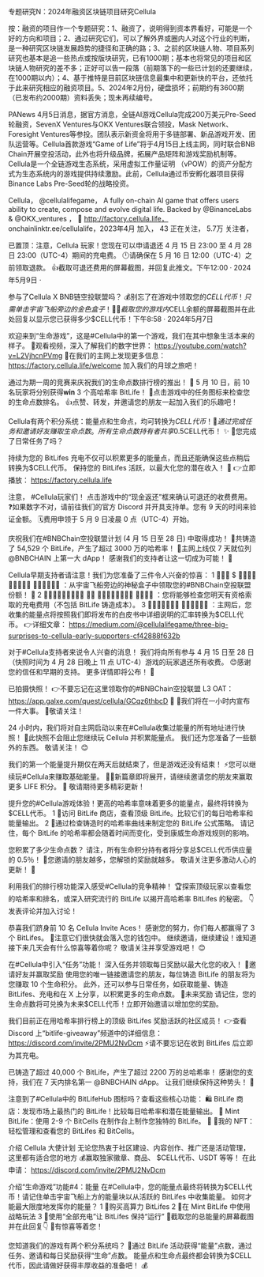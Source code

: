 专题研究N：2024年融资区块链项目研究Cellula


按：融资的项目作一个专题研究：1、融资了，说明得到资本界看好，可能是一个好的方向和项目；2、通过研究它们，可以了解外界或圈内人对这个行业的判断，是一种研究区块链发展趋势的捷径和正确的路；3、之前的区块链人物、项目系列研究也基本是追一些热点或按版块研究，已有1000期；基本也将常见的项目和区块链人物研究的差不多；正好可以告一段落（前期落下的一些已计划的还要继续，在1000期以内）；4、基于推特是目前区块链信息最集中和更新快的平台，还依托于此来研究相应的融资项目。5、2024年2月份，硬盘损坏；前期约有3600期（已发布约2000期）资料丢失；现未再续编号。


PANews 4月5日消息，据官方消息，全链AI游戏Cellula完成200万美元Pre-Seed轮融资，SevenX Ventures与OKX Ventures联合领投，Mask Network、Foresight Ventures等参投。团队表示新资金将用于多链部署、新品游戏开发、团队运营等。Cellula首款游戏“Game of Life”将于4月15日上线主网，同时联合BNB Chain开展空投活动，此外也将升级品牌，拓展产品矩阵和游戏奖励机制等。Cellula是一个全链游戏生态系统，采用虚拟工作量证明 （vPOW）的资产分配方式为生态系统内的游戏提供持续激励。此前，Cellula通过币安孵化器项目获得Binance Labs Pre-Seed轮的战略投资。

Cellula，
@cellulalifegame，
A fully on-chain AI game that offers users ability to create, compose and evolve digital life. Backed by 
@BinanceLabs
  & 
@OKX_ventures
，
🔗 http://factory.cellula.life，
onchainlinktr.ee/cellulalife，2023年4月 加入，
43 正在关注，
5.7万 关注者，


已置顶：注意，Cellula 玩家！您现在可以申请退还 4 月 15 日 23:00 至 4 月 28 日 23:00（UTC-4）期间的充电费。
🕛请确保在 5 月 16 日 12:00（UTC-4）之前领取退款。
👍截取可退还费用的屏幕截图，并回复此推文。下午12:00 · 2024年5月9日
·

参与了Cellula X BNB链空投联盟吗？
💰别忘了在游戏中领取您的$CELL代币！只需单击宇宙飞船旁边的金色盒子！ 🌟
📸截取您的游戏内$CELL余额的屏幕截图并在此处回复以显示您已获得多少$CELL代币！下午8:58 · 2024年5月7日

欢迎来到“生命游戏”，这是#Cellula中的第一个游戏，我们在其中想象生活本来的样子。
👀观看视频，深入了解我们的数字世界： https://youtube.com/watch?v=L2VjhcnPVmg
🔗在我们的主网上发现更多信息： https://factory.cellula.life/welcome
加入我们的月球之旅吧！

通过为期一周的竞赛来庆祝我们的生命点数排行榜的推出！
🎁 5 月 10 日，前 10 名玩家将分别获得𝐰𝐢𝐧 3 个高哈希率 BitLife！
🚀点击游戏中的任务图标来检查您的生命点数排名。
👍点赞、转发，并邀请您的朋友一起加入我们的乐趣吧！

Cellula有两个积分系统：能量点和生命点，均可转换为$CELL代币！ 🚀
通过完成任务和邀请好友赚取生命点数。所有生命点数持有者共享 0.5% 的$CELL代币！ ✨
🤔您完成了日常任务了吗？

持续为您的 BitLifes 充电不仅可以积累更多的能量点，而且还能确保这些点稍后转换为$CELL代币。
保持您的 BitLifes 活跃，以最大化您的潜在收入！ 🚀
👉立即播放： https://factory.cellula.life

注意， #Cellula玩家们！
点击游戏中的“现金返还”框来确认可退还的收费费用。
❓如果数字不对，请前往我们的官方 Discord 并开具支持单。您有 9 天的时间来验证金额。
🗓费用申领于 5 月 9 日凌晨 0 点（UTC-4）开始。

庆祝我们在#BNBChain空投联盟计划 (4 月 15 日至 28 日) 中取得成功！
🚀共铸造了 54,529 个 BitLife，产生了超过 3000 万的哈希率！
🥇主网上线仅 7 天就位列
@BNBCHAIN
上第一大 dApp！
感谢我们的支持者让这一切成为可能！ 🌟

Cellula早期支持者请注意！我们为您准备了三件令人兴奋的惊喜：
1 ⃣𝟏𝐌 $ 𝐂𝐄𝐋𝐋 𝐓𝐨𝐤𝐞𝐧 𝐑𝐞𝐰𝐚𝐫𝐝 ：从宇宙飞船旁边的神秘盒子中领取您的#BNBChain空投联盟份额！ 🚀
2 ⃣𝐂𝐚𝐬𝐡𝐛𝐚𝐜𝐤 𝐨𝐧 𝐂𝐡𝐚𝐫𝐠𝐢𝐧𝐠 𝐅𝐞𝐞𝐬 ：您将能够检查您明天有资格索取的充电费用（不包括 BitLife 铸造成本）。
3 ⃣𝐄𝐧𝐞𝐫𝐠𝐲 𝐏𝐨𝐢𝐧𝐭𝐬 ：主网后，您收集的能量点将按照我们即将发布的白皮书中详细说明的汇率转换为$CELL代币。
👉详细文章： https://medium.com/@cellulalifegame/three-big-surprises-to-cellula-early-supporters-cf42888f632b

对于#Cellula支持者来说令人兴奋的消息！
我们将向所有参与 4 月 15 日至 28 日（快照时间为 4 月 28 日晚上 11 点 UTC-4）游戏的玩家退还所有收费。
😊感谢您的信任和早期的支持。
更多详情即将公布！ 🎉

已拍摄快照！
👉不要忘记在这里领取你的#BNBChain空投联盟 L3 OAT： https://app.galxe.com/quest/cellula/GCqz6thbcD 🚀
🥳我们将在一小时内宣布一件大事。
🌟敬请关注！

24 小时内，我们将对自主网启动以来在#Cellula收集过能量的所有地址进行快照！
📸此快照不会阻止您继续玩 Cellula 并积累能量点。
我们还为您准备了一些额外的东西。
敬请关注！ 😊

我们的第一个能量提升期仅在两天后就结束了，但是游戏还没有结束！
⚡️您可以继续玩#Cellula来赚取基础能量。
👯‍♀️新篇章即将展开，请继续邀请您的朋友来赢取更多 LIFE 积分。 🎁
敬请期待更多精彩更新！ 

提升您的#Cellula游戏体验！更高的哈希率意味着更多的能量点，最终将转换为$CELL代币。
1 ⃣访问 BitLife 商店，查看顶级 BitLife。比较它们的每日哈希率和能量输出。
2 ⃣通过检查铸造时的哈希率曲线来制定您的 BitLife 公式策略。
请记住，每个 BitLife 的哈希率都会随着时间而变化，受到康威生命游戏规则的影响。

您积累了多少生命点数？
请注，所有生命积分持有者将分享总$CELL代币供应量的 0.5％！
🚀您邀请的朋友越多，您解锁的奖励就越多。
敬请关注更多激动人心的更新！ 🤫

利用我们的排行榜功能深入感受#Cellula的竞争精神！
🏆探索顶级玩家以查看您的哈希率和排名，或深入研究流行的 BitLife 以揭开高哈希率 BitLifes 的秘密。
👇发表评论并加入讨论！

恭喜我们跻身前 10 名 Cellula Invite Aces！
感谢您的努力，你们每人都赢得了 3 个 BitLifes。 🌟注意它们很快就会落入您的钱包中。
继续邀请，继续建设！谁知道接下来几天会有什么惊喜等着你呢？
敬请关注并享受游戏吧！ 😊

在#Cellula中引入“任务”功能！
深入任务并领取每日奖励以最大化您的收入！
🤝邀请好友并赢取奖励
使用您的唯一链接邀请您的朋友，每位铸造 BitLife 的朋友将为您赚取 10 个生命积分。
此外，还可以参与日常任务，如获取能量、铸造 BitLifes、充电和在 X 上分享，以积累更多的生命点数。
🌟未来奖励
请记住，您的生命点数将可兑换为未来$CELL代币！立即开始邀请以增加您的奖励。

我们目前正在用哈希率排行榜上的顶级 BitLifes 奖励活跃的社区成员！
👉查看 Discord 上“bitlife-giveaway”频道中的详细信息： https://discord.com/invite/2PMU2NvDcm
⚡️请不要忘记在收到 BitLifes 后立即为其充电。 

已铸造了超过 40,000 个 BitLife，产生了超过 2200 万的总哈希率！
感谢您的支持，我们在 7 天内排名第一
@BNBCHAIN
 dApp。
让我们继续保持这种势头！ 🌟 

注意到了#Cellula中的 BitLifeHub 图标吗？查看这些核心功能：
🛍️ BitLife 商店：发现市场上最热门的 BitLife！比较每日哈希率和潜在能量输出。
🎨 Mint BitLife：使用 2-9 个 BitCells 在制作台上制作您独特的 BitLife。 🚀 
🔧我的 NFT：轻松管理和查看您的 BitLifes 和 BitCells。

介绍 Cellula 大使计划
无论您热衷于社区建设、内容创作、推广还是活动管理，这里都有适合您的地方
💰赢取独家徽章、商品、 $CELL代币、USDT 等等！
在此申请： https://discord.com/invite/2PMU2NvDcm

介绍“生命游戏”功能#4：能量
在#Cellula中，您的能量点最终将转换为$CELL代币！请记住单击宇宙飞船上方的能量块以从活跃的 BitLifes 中收集能量。
如何才能最大限度地发挥你的能量？
1 ⃣购买高算力 BitLifes
2 ⃣在 Mint BitLife 中使用战略玩法
3 ⃣使用“全部充电”让 BitLifes 保持“运行”
📸截取您的总能量的屏幕截图并在此回复👇
🎁有惊喜等着您！

您知道我们的游戏有两个积分系统吗？
💪通过 BitLife 活动获得“能量”点数，通过任务、邀请和每日奖励获得“生命”点数。
能量点和生命点最终都会转换为$CELL代币，因此请做好获得丰厚收益的准备吧！ 💰

